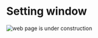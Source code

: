 # Setting window

![web page is under construction](https://docimages.blob.core.chinacloudapi.cn/images/commingsoon20210514.jpg)
